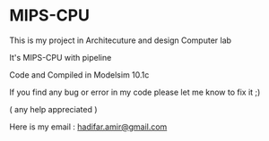 MIPS-CPU
========
This is my project in Architecuture and design Computer lab 

It's MIPS-CPU with pipeline

Code and Compiled in Modelsim 10.1c

If you find any bug or error in my code please let me know to fix it ;)

( any help appreciated )

Here is my email : hadifar.amir@gmail.com
